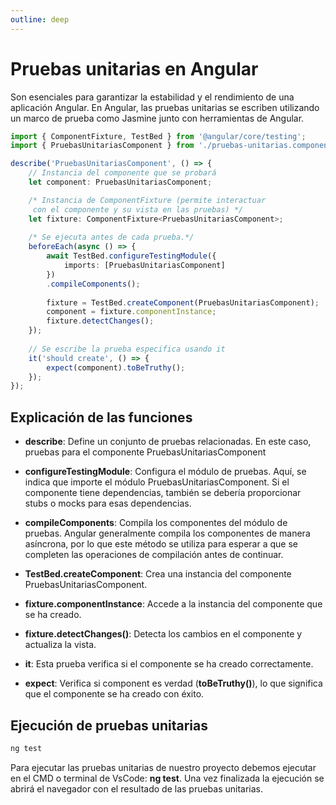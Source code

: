 ```yaml
---
outline: deep
---
```


# Pruebas unitarias en Angular

Son esenciales para garantizar la estabilidad y el rendimiento de una aplicación Angular. En Angular, las pruebas unitarias se escriben utilizando un marco de prueba como Jasmine junto con herramientas de Angular.



```ts
import { ComponentFixture, TestBed } from '@angular/core/testing';
import { PruebasUnitariasComponent } from './pruebas-unitarias.component';

describe('PruebasUnitariasComponent', () => {
    // Instancia del componente que se probará
    let component: PruebasUnitariasComponent;

    /* Instancia de ComponentFixture (permite interactuar 
     con el componente y su vista en las pruebas) */
    let fixture: ComponentFixture<PruebasUnitariasComponent>;
    
    /* Se ejecuta antes de cada prueba.*/
    beforeEach(async () => {
        await TestBed.configureTestingModule({
            imports: [PruebasUnitariasComponent]
        })
        .compileComponents();
        
        fixture = TestBed.createComponent(PruebasUnitariasComponent); 
        component = fixture.componentInstance;
        fixture.detectChanges();
    });
    
    // Se escribe la prueba especifica usando it
    it('should create', () => {
        expect(component).toBeTruthy();
    });
});
```



## Explicación de las funciones

* **describe**: Define un conjunto de pruebas relacionadas. En este caso, pruebas para el componente PruebasUnitariasComponent

* **configureTestingModule**: Configura el módulo de pruebas. Aquí, se indica que importe el módulo PruebasUnitariasComponent. Si el componente tiene dependencias, también se debería proporcionar stubs o mocks para esas dependencias.

* **compileComponents**: Compila los componentes del módulo de pruebas. Angular generalmente compila los componentes de manera asíncrona, por lo que este método se utiliza para esperar a que se completen las operaciones de compilación antes de continuar.

* **TestBed.createComponent**: Crea una instancia del componente PruebasUnitariasComponent.

* **fixture.componentInstance**: Accede a la instancia del componente que se ha creado.

* **fixture.detectChanges()**: Detecta los cambios en el componente y actualiza la vista.

* **it**: Esta prueba verifica si el componente se ha creado correctamente. 

* **expect**: Verifica si component es verdad (**toBeTruthy()**), lo que significa que el componente se ha creado con éxito.


## Ejecución de pruebas unitarias

```ts
ng test
```

Para ejecutar las pruebas unitarias de nuestro proyecto debemos ejecutar en el CMD o terminal de VsCode: **ng test**.
Una vez finalizada la ejecución se abrirá el navegador con el resultado de las pruebas unitarias.